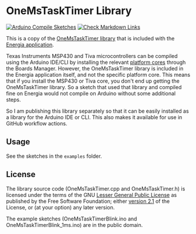 # OneMsTaskTimer Library

[![Arduino Compile Sketches](https://github.com/Andy4495/OneMsTaskTimer/actions/workflows/arduino-compile-sketches.yml/badge.svg)](https://github.com/Andy4495/OneMsTaskTimer/actions/workflows/arduino-compile-sketches.yml)
[![Check Markdown Links](https://github.com/Andy4495/OneMsTaskTimer/actions/workflows/CheckMarkdownLinks.yml/badge.svg)](https://github.com/Andy4495/OneMsTaskTimer/actions/workflows/CheckMarkdownLinks.yml)

This is a copy of the [OneMsTaskTimer library][4] that is included with the [Energia application][1].

Texas Instruments MSP430 and Tiva microcontrollers can be compiled using the Arduino IDE/CLI by installing the relevant [platform cores][6] through the Boards Manager. However, the OneMsTaskTimer library is included in the Energia application itself, and not the specific platform core. This means that if you install the MSP430 or Tiva core, you don't end up getting the OneMsTaskTimer library. So a sketch that used that library and compiled fine on Energia would not compile on Arduino without some additional steps.

So I am publishing this library separately so that it can be easily installed as a library for the Arduino IDE or CLI. This also makes it available for use in GitHub workflow actions.

## Usage

See the sketches in the `examples` folder.

## License

The library source code (OneMsTaskTimer.cpp and OneMsTaskTimer.h) is licensed under the terms of the GNU [Lesser General Public License][100] as published by the Free Software Foundation; either [version 2.1][102] of the License, or (at your option) any later version.

The example sketches (OneMsTaskTimerBlink.ino and OneMsTaskTimerBlink_1ms.ino) are in the public domain.

[1]: https://energia.nu
[4]: https://github.com/robertinant/EnergiaNG/tree/master/libraries/OneMsTaskTimer
[6]: https://github.com/Andy4495/TI_Platform_Cores_For_Arduino
[100]: https://www.gnu.org/licenses/licenses.html#LGPL
[102]: https://www.gnu.org/licenses/old-licenses/lgpl-2.1.en.html
[//]: # ([200]: https://github.com/Andy4495/OneMsTaskTimer)

[//]: # (This is a way to hack a comment in Markdown. This will not be displayed when rendered.)
